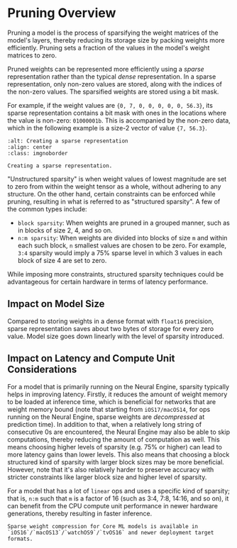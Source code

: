 # Pruning Overview

Pruning a model is the process of sparsifying the weight matrices of the  
model's layers, thereby reducing its storage size by packing weights more efficiently. Pruning sets a fraction of the values in the model's weight matrices to zero.

Pruned weights can be represented more efficiently using a _sparse_ representation rather than the typical _dense_ representation. In a sparse representation, only non-zero values are stored, along with the indices of the non-zero values. The sparsified weights are stored using a bit mask. 

For example, if the weight values are `{0, 7, 0, 0, 0, 0, 0, 56.3}`, its sparse representation contains a bit mask with ones in the locations where the value is non-zero: `01000001b`. This is accompanied by the non-zero data, which in the following example is a size-2 vector of value `{7, 56.3}`.

```{figure} images/sparse_weights.jpg
:alt: Creating a sparse representation
:align: center
:class: imgnoborder

Creating a sparse representation.
```

"Unstructured sparsity" is when weight values of lowest magnitude are set to zero from within the weight tensor as a whole, without adhering to any structure. On the other hand, certain constraints can  be enforced while pruning, resulting in what is referred to as "structured sparsity". A few of the common types include: 

- `block sparsity`: When weights are pruned in a grouped manner, such as in blocks of size 2, 4, and so on.  
- `n:m sparsity`: When weights are divided into blocks of size `m` and within each such block, `n` smallest values are chosen to be zero. For example, `3:4` sparsity would imply a 75% sparse level in which 3 values in each block of size 4 are set to zero. 

While imposing more constraints, structured sparsity techniques could be advantageous for certain hardware in terms of latency performance. 

## Impact on Model Size

Compared to storing weights in a dense format with `float16` precision, sparse representation saves about two bytes of storage for every zero value. Model size goes down linearly with the level of sparsity introduced. 

## Impact on Latency and Compute Unit Considerations

For a model that is primarily running on the Neural Engine, sparsity typically helps in improving latency. Firstly, it reduces the amount of weight memory to be loaded at inference time, which is beneficial for networks that are weight memory bound (note that starting from `iOS17/macOS14`, for ops running on the Neural Engine,  sparse weights are _decompressed_ at prediction time). In addition to that, when a relatively long string of consecutive 0s are encountered, the Neural Engine may also be able to skip computations, thereby reducing the amount of computation as well. This means choosing higher levels of sparsity (e.g. 75% or higher) can lead to more latency gains than lower levels. This also means that choosing a block structured kind of sparsity with larger block sizes may be more beneficial. However, note that it's also relatively harder to preserve accuracy with stricter constraints like larger block size and higher level of sparsity. 

For a model that has a lot of `linear` ops and uses a specific kind of sparsity; that is,  `n:m` such that `m` is a factor of 16 (such as 3:4, 7:8, 14:16, and so on), it can benefit from the CPU compute unit performance in newer hardware generations, thereby resulting in faster inference.


```{note}
Sparse weight compression for Core ML models is available in `iOS16`/`macOS13`/`watchOS9`/`tvOS16` and newer deployment target formats.
```

